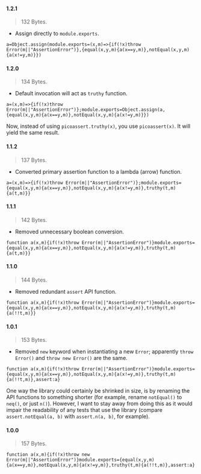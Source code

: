 
#### 1.2.1

> 132 Bytes.

- Assign directly to `module.exports`.

`a=Object.assign(module.exports=(x,m)=>{if(!x)throw Error(m||"AssertionError")},{equal(x,y,m){a(x==y,m)},notEqual(x,y,m){a(x!=y,m)}})`

#### 1.2.0

> 134 Bytes.

- Default invocation will act as `truthy` function.

`a=(x,m)=>{if(!x)throw Error(m||"AssertionError")};module.exports=Object.assign(a,{equal(x,y,m){a(x==y,m)},notEqual(x,y,m){a(x!=y,m)}})`

Now, instead of using `picoassert.truthy(x)`, you use `picoassert(x)`. It will
yield the same result.

#### 1.1.2

> 137 Bytes.

- Converted primary assertion function to a lambda (arrow) function.

`a=(x,m)=>{if(!x)throw Error(m||"AssertionError")};module.exports={equal(x,y,m){a(x==y,m)},notEqual(x,y,m){a(x!=y,m)},truthy(t,m){a(t,m)}}`

#### 1.1.1

> 142 Bytes.

- Removed unnecessary boolean conversion.

`function a(x,m){if(!x)throw Error(m||"AssertionError")}module.exports={equal(x,y,m){a(x==y,m)},notEqual(x,y,m){a(x!=y,m)},truthy(t,m){a(t,m)}}`

#### 1.1.0

> 144 Bytes.

- Removed redundant `assert` API function.

`function a(x,m){if(!x)throw Error(m||"AssertionError")}module.exports={equal(x,y,m){a(x==y,m)},notEqual(x,y,m){a(x!=y,m)},truthy(t,m){a(!!t,m)}}`


#### 1.0.1

> 153 Bytes.

- Removed `new` keyword when instantiating a new `Error`; apparently
  `throw Error()` and `throw new Error()` are the same.

`function a(x,m){if(!x)throw Error(m||"AssertionError")}module.exports={equal(x,y,m){a(x==y,m)},notEqual(x,y,m){a(x!=y,m)},truthy(t,m){a(!!t,m)},assert:a}`

One way the library could certainly be shrinked in size, is by renaming the API
functions to something shorter (for example, rename `notEqual()` to `neq()`, or
just `n()`). However, I want to stay away from doing this as it would impair the
readability of any tests that use the library (compare `assert.notEqual(a, b)`
with `assert.n(a, b)`, for example).

#### 1.0.0

> 157 Bytes.

`function a(x,m){if(!x)throw new Error(m||"AssertionError")}module.exports={equal(x,y,m){a(x==y,m)},notEqual(x,y,m){a(x!=y,m)},truthy(t,m){a(!!t,m)},assert:a}`
